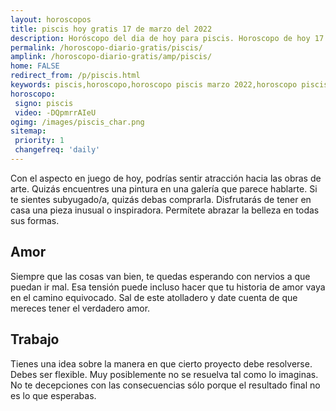 ```yaml
---
layout: horoscopos
title: piscis hoy gratis 17 de marzo del 2022 
description: Horóscopo del dia de hoy para piscis. Horoscopo de hoy 17 de marzo del 2022. Las predicciones de amor, trabajo, vida personal gratis.
permalink: /horoscopo-diario-gratis/piscis/
amplink: /horoscopo-diario-gratis/amp/piscis/
home: FALSE
redirect_from: /p/piscis.html
keywords: piscis,horoscopo,horoscopo piscis marzo 2022,horoscopo piscis hoy,tarot piscis marzo 2022,horoscopo piscis,tarot piscis hoy,horoscopo de hoy,horoscopo diario,tarot del amor,horoscopo de hoy piscis,horoscopo diario del tarot, Horoscopo de hoy piscis 17 de marzo del 2022,horóscopo del día,signos zodiacales 2022, el horoscopo de hoy
horoscopo:
 signo: piscis
 video: -DQpmrrAIeU
ogimg: /images/piscis_char.png
sitemap:
 priority: 1
 changefreq: 'daily'
---
```



Con el aspecto en juego de hoy, podrías sentir atracción hacia las obras de arte. Quizás encuentres una pintura en una galería que parece hablarte. Si te sientes subyugado/a, quizás debas comprarla. Disfrutarás de tener en casa una pieza inusual o inspiradora. Permítete abrazar la belleza en todas sus formas.

## Amor

Siempre que las cosas van bien, te quedas esperando con nervios a que puedan ir mal. Esa tensión puede incluso hacer que tu historia de amor vaya en el camino equivocado. Sal de este atolladero y date cuenta de que mereces tener el verdadero amor.

## Trabajo

Tienes una idea sobre la manera en que cierto proyecto debe resolverse. Debes ser flexible. Muy posiblemente no se resuelva tal como lo imaginas. No te decepciones con las consecuencias sólo porque el resultado final no es lo que esperabas.
